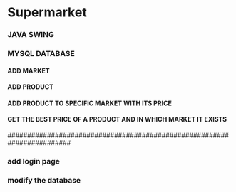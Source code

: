 # Supermarket
### JAVA SWING 
### MYSQL DATABASE
#### ADD MARKET 
#### ADD PRODUCT 
#### ADD PRODUCT TO SPECIFIC MARKET WITH ITS PRICE 
#### GET THE BEST PRICE OF A PRODUCT AND IN WHICH MARKET IT EXISTS
########################################################################
### add login page 
### modify the database 
